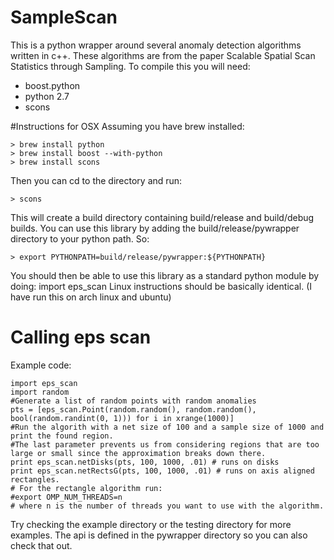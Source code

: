 # SampleScan
This is a python wrapper around several anomaly detection algorithms written in c++. These algorithms are from the paper 
Scalable Spatial Scan Statistics through Sampling.
To compile this you will need:

* boost.python
* python 2.7
* scons

#Instructions for OSX 
Assuming you have brew installed:
```
> brew install python
> brew install boost --with-python
> brew install scons
```
Then you can cd to the directory and run:
```
> scons
```
This will create a build directory containing build/release and build/debug builds. You can use this library by adding the
build/release/pywrapper directory to your python path. So:
```
> export PYTHONPATH=build/release/pywrapper:${PYTHONPATH}
```
You should then be able to use this library as a standard python module by doing:
import eps_scan
Linux instructions should be basically identical. (I have run this on arch linux and ubuntu)
# Calling eps scan 
Example code:
```
import eps_scan
import random
#Generate a list of random points with random anomalies
pts = [eps_scan.Point(random.random(), random.random(), bool(random.randint(0, 1))) for i in xrange(1000)]
#Run the algorith with a net size of 100 and a sample size of 1000 and print the found region.
#The last parameter prevents us from considering regions that are too large or small since the approximation breaks down there.
print eps_scan.netDisks(pts, 100, 1000, .01) # runs on disks
print eps_scan.netRectsG(pts, 100, 1000, .01) # runs on axis aligned rectangles. 
# For the rectangle algorithm run:
#export OMP_NUM_THREADS=n
# where n is the number of threads you want to use with the algorithm.
```
Try checking the example directory or the testing directory for more examples. The api is defined in the pywrapper directory 
so you can also check that out. 

